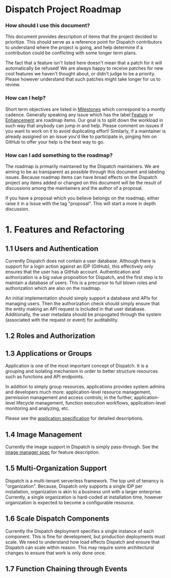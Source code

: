 ---
---
Dispatch Project Roadmap
========================

### How should I use this document?

This document provides description of items that the project decided to prioritize. This should serve as a reference
point for Dispatch contributors to understand where the project is going, and help determine if a contribution could be
conflicting with some longer term plans.

The fact that a feature isn't listed here doesn't mean that a patch for it will automatically be refused! We are always
happy to receive patches for new cool features we haven't thought about, or didn't judge to be a priority. Please
however understand that such patches might take longer for us to review.

### How can I help?

Short term objectives are listed in [Milestones](https://github.com/vmware/dispatch/milestones) which correspond to a
montly cadence.  Generally speaking any issue which has the label
[Feature](https://github.com/vmware/dispatch/labels/feature) or
[Enhancement](https://github.com/vmware/dispatch/labels/enhancement) are roadmap items. Our goal is to split down the
workload in such way that anybody can jump in and help. Please comment on issues if you want to work on it to avoid
duplicating effort! Similarly, if a maintainer is already assigned on an issue you'd like to participate in, pinging him
on GitHub to offer your help is the best way to go.

### How can I add something to the roadmap?

The roadmap is primarily maintaned by the Dispatch maintainers. We are aiming to be as transparent as possible through
this document and labeling issues. Because roadmap items can have broad effects on the Dispatch project any items added
or changed on this document will be the result of discussions among the maintainers and the author of a proposal.

If you have a proposal which you believe belongs on the roadmap, either raise it in a Issue with the tag "proposal".
This will start a more in depth discussion.

# 1. Features and Refactoring

## 1.1 Users and Authentication

Currently Dispatch does not contain a user database.  Although there is support for a login action against an IDP
(GitHub), this effectively only ensures that the user has a GitHub account.  Authentication and authorization is a big
value proposition for Dispatch, and the first step is to maintain a database of users.  This is a precursor to full
blown roles and authorization which are also on the roadmap.

An initial implementation should simply support a database and APIs for managing users.  Then the authorization check
should simply ensure that the entity making an API request is included in that user database.  Additionally, the user
metadata should be propogated through the system (associated with the request or event) for auditability.

## 1.2 Roles and Authorization

## 1.3 Applications or Groups

Application is one of the most important concept of Dispatch. It is a grouping and isolating mechanism in order to better structure resources such as functions and API endpoints.

In addition to simply group resources, applications provides system admins and developers much more: application-level resource management, permission management and access controls; in the further, application-level lifecycle management, function execution workflows, application-level monitoring and analyzing, etc.

Please see the [application specification](../specs/application/application.html) for detailed descriptions.

## 1.4 Image Management

Currently the image support in Dispatch is simply pass-through. See the [image manager spec](../specs/image-manager/image-manager.html) for
feature description.

## 1.5 Multi-Organization Support

Dispatch is a multi-tenant serverless framework.  The top unit of tenancy is "organization".  Because, Dispatch only
supports a single IDP per installation, organization is akin to a business unit with a larger enterprise.  Currently,
a single organization is hard-coded at installation time, however organization is expected to become a configurable
resource.

## 1.6 Scale Dispatch Components

Currently the Dispatch deployment specifies a single instance of each component.  This is fine for development, but
production deployments must scale.  We need to understand how load effects Dispatch and ensure that Dispatch can scale
within reason.  This may require some architectural changes to ensure that work is only done once.

## 1.7 Function Chaining through Events
